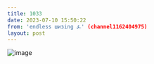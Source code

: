 ```yaml
---
title: 1033
date: 2023-07-10 15:50:22
from: 'endless шизing ⍼' (channel1162404975)
layout: post
---
```


![image](photos/photo_120@10-07-2023_15-50-22.jpg)


